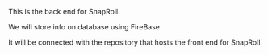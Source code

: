 This is the back end for SnapRoll.

We will store info on database using FireBase

It will be connected with the repository that hosts the front end for SnapRoll
